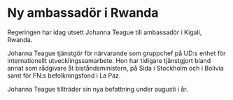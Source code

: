 # Ny ambassadör i Rwanda

Regeringen har idag utsett Johanna Teague till ambassadör i Kigali, Rwanda.

Johanna Teague tjänstgör för närvarande som gruppchef på UD:s enhet för internationellt utvecklingssamarbete. Hon har tidigare tjänstgjort bland annat som rådgivare åt biståndsministern, på Sida i Stockholm och i Bolivia samt för FN:s befolkningsfond i La Paz.

Johanna Teague tillträder sin nya befattning under augusti i år.

